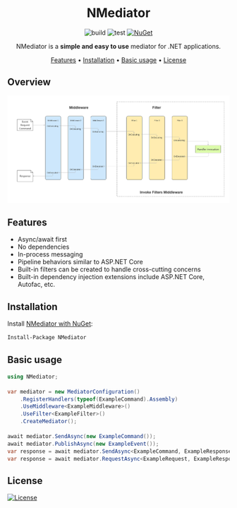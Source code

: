 <div align="center">

# NMediator

![build](https://github.com/ppXD/NMediator/workflows/build/badge.svg)
![test](https://github.com/ppXD/NMediator/workflows/test/badge.svg)
[![NuGet](https://img.shields.io/nuget/vpre/nmediator.svg)](https://www.nuget.org/packages/NMediator)

NMediator is a **simple and easy to use** mediator for .NET applications.

[Features](#features) •
[Installation](#installation) •
[Basic usage](#basicusage) •
[License](#license)

</div>

## Overview
![screenshot][overview-screenshot]

## Features
- Async/await first
- No dependencies
- In-process messaging
- Pipeline behaviors similar to ASP.NET Core
- Built-in filters can be created to handle cross-cutting concerns
- Built-in dependency injection extensions include ASP.NET Core, Autofac, etc.

## Installation
Install [NMediator with NuGet](https://www.nuget.org/packages/NMediator):
```bash
Install-Package NMediator
```

## Basic usage
```csharp
using NMediator;

var mediator = new MediatorConfiguration()
    .RegisterHandlers(typeof(ExampleCommand).Assembly)
    .UseMiddleware<ExampleMiddleware>()
    .UseFilter<ExampleFilter>()
    .CreateMediator();

await mediator.SendAsync(new ExampleCommand());
await mediator.PublishAsync(new ExampleEvent());
var response = await mediator.SendAsync<ExampleCommand, ExampleResponse>(new ExampleCommand());
var response = await mediator.RequestAsync<ExampleRequest, ExampleResponse>(new ExampleRequest());
```

## License
[![License](https://img.shields.io/badge/License-Apache_2.0-blue.svg)](https://opensource.org/licenses/Apache-2.0)

[overview-screenshot]: assets/sceenshots/mediator.png